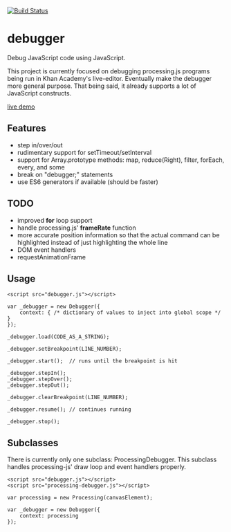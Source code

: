 [![Build Status](https://travis-ci.org/kevinb7/debugger.svg?branch=master)](https://travis-ci.org/kevinb7/debugger)

# debugger #

Debug JavaScript code using JavaScript.

This project is currently focused on debugging processing.js programs being
run in Khan Academy's live-editor.  Eventually make the debugger more general 
purpose.  That being said, it already supports a lot of JavaScript constructs.

[live demo](http://kevinb7.github.io/debugger/demo/index.html)

## Features ##

- step in/over/out
- rudimentary support for setTimeout/setInterval
- support for Array.prototype methods: map, reduce(Right), filter, forEach, 
  every, and some
- break on "debugger;" statements
- use ES6 generators if available (should be faster)

## TODO ##

- improved __for__ loop support
- handle processing.js' __frameRate__ function
- more accurate position information so that the actual command can be highlighted
  instead of just highlighting the whole line
- DOM event handlers
- requestAnimationFrame

## Usage ##

    <script src="debugger.js"></script>

    var _debugger = new Debugger({ 
        context: { /* dictionary of values to inject into global scope */ }
    });
    
    _debugger.load(CODE_AS_A_STRING);

    _debugger.setBreakpoint(LINE_NUMBER);
    
    _debugger.start();  // runs until the breakpoint is hit
    
    _debugger.stepIn();
    _debugger.stepOver();
    _debugger.stepOut();
    
    _debugger.clearBreakpoint(LINE_NUMBER);
    
    _debugger.resume(); // continues running
    
    _debugger.stop();

## Subclasses ##

There is currently only one subclass: ProcessingDebugger.  This subclass handles
processing-js' draw loop and event handlers properly.

    <script src="debugger.js"></script>
    <script src="processing-debugger.js"></script>

    var processing = new Processing(canvasElement);

    var _debugger = new Debugger({ 
        context: processing
    });
